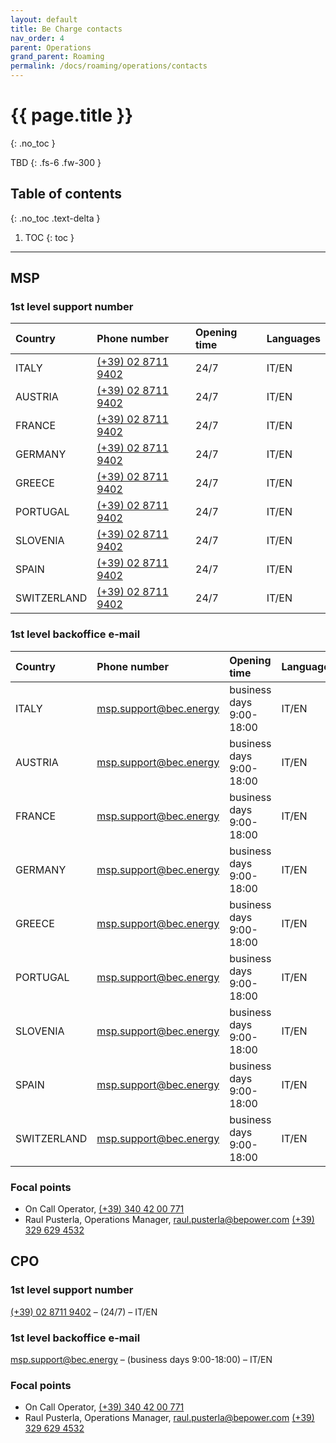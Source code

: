 ```yaml
---
layout: default
title: Be Charge contacts
nav_order: 4
parent: Operations
grand_parent: Roaming
permalink: /docs/roaming/operations/contacts
---
```


# {{ page.title }}
{: .no_toc }

TBD
{: .fs-6 .fw-300 }

## Table of contents
{: .no_toc .text-delta }

1. TOC
{: toc }

---

## MSP

### 1st level support number

| Country     | Phone number                            | Opening time | Languages |
|:------------|:----------------------------------------|:-------------|:----------|
| ITALY       | [(+39) 02 8711 9402](tel:+390287119402) | 24/7         | IT/EN     |
| AUSTRIA     | [(+39) 02 8711 9402](tel:+390287119402) | 24/7         | IT/EN     |
| FRANCE      | [(+39) 02 8711 9402](tel:+390287119402) | 24/7         | IT/EN     |
| GERMANY     | [(+39) 02 8711 9402](tel:+390287119402) | 24/7         | IT/EN     |
| GREECE      | [(+39) 02 8711 9402](tel:+390287119402) | 24/7         | IT/EN     |
| PORTUGAL    | [(+39) 02 8711 9402](tel:+390287119402) | 24/7         | IT/EN     |
| SLOVENIA    | [(+39) 02 8711 9402](tel:+390287119402) | 24/7         | IT/EN     |
| SPAIN       | [(+39) 02 8711 9402](tel:+390287119402) | 24/7         | IT/EN     |
| SWITZERLAND | [(+39) 02 8711 9402](tel:+390287119402) | 24/7         | IT/EN     |


### 1st level backoffice e-mail

| Country     | Phone number                                            | Opening time             | Languages |
|:------------|:--------------------------------------------------------|:-------------------------|:----------|
| ITALY       | [msp.support@bec.energy](mailto:msp.support@bec.energy) | business days 9:00-18:00 | IT/EN     |
| AUSTRIA     | [msp.support@bec.energy](mailto:msp.support@bec.energy) | business days 9:00-18:00 | IT/EN     |
| FRANCE      | [msp.support@bec.energy](mailto:msp.support@bec.energy) | business days 9:00-18:00 | IT/EN     |
| GERMANY     | [msp.support@bec.energy](mailto:msp.support@bec.energy) | business days 9:00-18:00 | IT/EN     |
| GREECE      | [msp.support@bec.energy](mailto:msp.support@bec.energy) | business days 9:00-18:00 | IT/EN     |
| PORTUGAL    | [msp.support@bec.energy](mailto:msp.support@bec.energy) | business days 9:00-18:00 | IT/EN     |
| SLOVENIA    | [msp.support@bec.energy](mailto:msp.support@bec.energy) | business days 9:00-18:00 | IT/EN     |
| SPAIN       | [msp.support@bec.energy](mailto:msp.support@bec.energy) | business days 9:00-18:00 | IT/EN     |
| SWITZERLAND | [msp.support@bec.energy](mailto:msp.support@bec.energy) | business days 9:00-18:00 | IT/EN     |

### Focal points

- On Call Operator, [(+39) 340 42 00 771](tel:+393404200771)
- Raul Pusterla, Operations Manager, [raul.pusterla@bepower.com](mailto:raul.pusterla@bepower.com) [(+39) 329 629 4532](tel:+393296294532)
  
## CPO

### 1st level support number

[(+39) 02 8711 9402](tel:+390287119402) – (24/7) – IT/EN

### 1st level backoffice e-mail

[msp.support@bec.energy](mailto:msp.support@bec.energy) – (business days 9:00-18:00) – IT/EN

### Focal points

- On Call Operator, [(+39) 340 42 00 771](tel:+393404200771)
- Raul Pusterla, Operations Manager, [raul.pusterla@bepower.com](mailto:raul.pusterla@bepower.com) [(+39) 329 629 4532](tel:+393296294532)